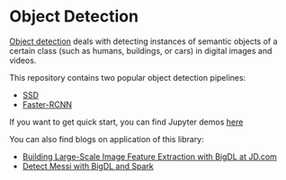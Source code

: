 # Object Detection

[Object detection](https://en.wikipedia.org/wiki/Object_detection)
deals with detecting instances of semantic objects of a certain class (such as humans, buildings, or cars) in digital images and videos.

This repository contains two popular object detection pipelines:
* [SSD](ssd)
* [Faster-RCNN](fasterrcnn)

If you want to get quick start, you can find Jupyter demos [here](https://github.com/intel-analytics/analytics-zoo/tree/master/apps/ssd)

You can also find blogs on application of this library:
* [Building Large-Scale Image Feature Extraction with BigDL at JD.com](https://software.intel.com/en-us/articles/building-large-scale-image-feature-extraction-with-bigdl-at-jdcom)
* [Detect Messi with BigDL and Spark](https://medium.com/@seaofocean/detect-messi-with-bigdl-and-spark-21e97fa3024e)

